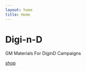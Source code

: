 ```yaml
---
layout: home
title: Home
---
```


# Digi-n-D
GM Materials For DiginD Campaigns


[shop](locations/aubreys-peculiarities-shoppe.md)

